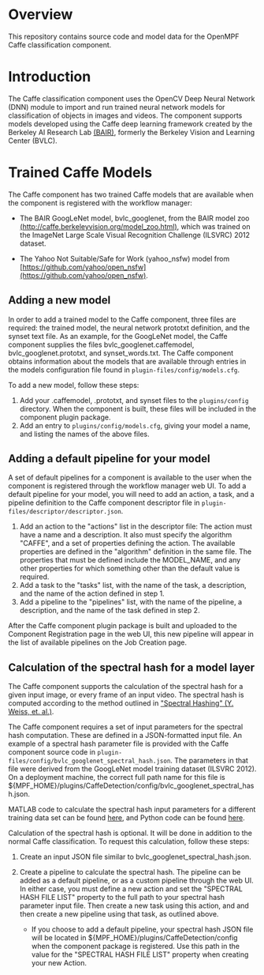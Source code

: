 # Overview

This repository contains source code and model data for the OpenMPF Caffe classification component.

# Introduction

The Caffe classification component uses the OpenCV Deep Neural Network (DNN) module to import and run trained neural network models for classification of objects in images and videos. The component supports models developed using the Caffe deep learning framework created by the Berkeley AI Research Lab [(BAIR)](http://caffe.berkeleyvision.org), formerly the Berkeley Vision and Learning Center (BVLC).

# Trained Caffe Models

The Caffe component has two trained Caffe models that are available when the component is registered with the workflow manager:

- The BAIR GoogLeNet model, bvlc_googlenet, from the BAIR model zoo [(http://caffe.berkeleyvision.org/model_zoo.html)](http://caffe.berkeleyvision.org/model_zoo.html), which was trained on the ImageNet Large Scale Visual Recognition Challenge (ILSVRC) 2012 dataset.

- The Yahoo Not Suitable/Safe for Work (yahoo_nsfw) model from [https://github.com/yahoo/open_nsfw](https://github.com/yahoo/open_nsfw).

## Adding a new model

In order to add a trained model to the Caffe component, three files are required: the trained model, the neural network prototxt definition, and the synset text file. As an example, for the GoogLeNet model, the Caffe component supplies the files bvlc_googlenet.caffemodel, bvlc_googlenet.prototxt, and synset_words.txt. The Caffe component obtains information about the models that are available through entries in the models configuration file found in `plugin-files/config/models.cfg`.

To add a new model, follow these steps:

1. Add your .caffemodel, .prototxt, and synset files to the `plugins/config` directory. When the component is built, these files will be included in the component plugin package.
2. Add an entry to `plugins/config/models.cfg`, giving your model a name, and listing the names of the above files.

## Adding a default pipeline for your model

A set of default pipelines for a component is available to the user when the component is registered through the workflow manager web UI. To add a default pipeline for your model, you will need to add an action, a task, and a pipeline definition to the Caffe component descriptor file in `plugin-files/descriptor/descriptor.json`.

1. Add an action to the "actions" list in the descriptor file: The action must have a name and a description. It also must specify the algorithm "CAFFE", and a set of properties defining the action. The available properties are defined in the "algorithm" definition in the same file. The properties that must be defined include the MODEL_NAME, and any other properties for which something other than the default value is required.
2. Add a task to the "tasks" list, with the name of the task, a description, and the name of the action defined in step 1.
3. Add a pipeline to the "pipelines" list, with the name of the pipeline, a description, and the name of the task defined in step 2.

After the Caffe component plugin package is built and uploaded to the Component Registration page in the web UI, this new pipeline will appear in the list of available pipelines on the Job Creation page.

## Calculation of the spectral hash for a model layer

The Caffe component supports the calculation of the spectral hash for a given input image, or every frame of an input video. The spectral hash is computed according to the method outlined in ["Spectral Hashing" (Y. Weiss, et. al.)](http://papers.nips.cc/paper/3383-spectral-hashing.pdf).

The Caffe component requires a set of input parameters for the spectral hash computation. These are defined in a JSON-formatted input file. An example of a spectral hash parameter file is provided with the Caffe component source code in `plugin-files/config/bvlc_googlenet_spectral_hash.json`. The parameters in that file were derived from the GoogLeNet model training dataset (ILSVRC 2012). On a deployment machine, the correct full path name for this file is ${MPF_HOME}/plugins/CaffeDetection/config/bvlc_googlenet_spectral_hash.json.

MATLAB code to calculate the spectral hash input parameters for a different training data set can be found [here](http://www.cs.huji.ac.il/~yweiss/SpectralHashing/), and Python code can be found [here](https://github.com/wanji/sh).


Calculation of the spectral hash is optional. It will be done in addition to the normal Caffe classification. To request this calculation, follow these steps:

1. Create an input JSON file similar to bvlc_googlenet_spectral_hash.json.

2. Create a pipeline to calculate the spectral hash. The pipeline can be added as a default pipeline, or as a custom pipeline through the web UI. In either case, you must define a new action and set the "SPECTRAL HASH FILE LIST" property to the full path to your spectral hash parameter input file. Then create a new task using this action, and and then create a new pipeline using that task, as outlined above.

   - If you choose to add a default pipeline, your spectral hash JSON file will be located in ${MPF_HOME}/plugins/CaffeDetection/config when the component package is registered. Use this path in the value for the "SPECTRAL HASH FILE LIST" property when creating your new Action.
